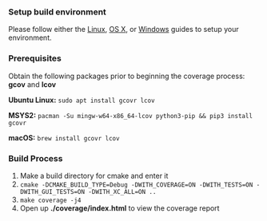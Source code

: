 ### Setup build environment
Please follow either the [Linux](Set-up-Build-Environment-on-Linux), [OS X](Set-up-Build-Environment-on-OS-X), or [Windows](Set-up-Build-Environment-on-Windows) guides to setup your environment.

### Prerequisites
Obtain the following packages prior to beginning the coverage process: **gcov** and **lcov**

**Ubuntu Linux:** ```sudo apt install gcovr lcov```

**MSYS2:** ```pacman -Su mingw-w64-x86_64-lcov python3-pip && pip3 install gcovr```

**macOS:** ```brew install gcovr lcov```

### Build Process

1. Make a build directory for cmake and enter it
2. ```cmake -DCMAKE_BUILD_TYPE=Debug -DWITH_COVERAGE=ON -DWITH_TESTS=ON -DWITH_GUI_TESTS=ON -DWITH_XC_ALL=ON ..```
3. `make coverage -j4`
4. Open up **./coverage/index.html** to view the coverage report
